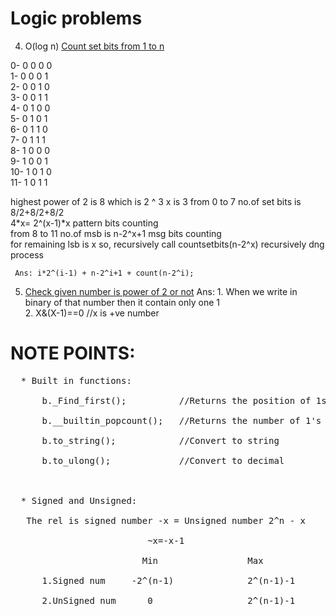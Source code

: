 # Logic problems
  4. O(log n)
  <a href="https://github.com/teja963/DSA_All_Models/blob/master/Bit%20Manipulation/4_count_set_bits_1_to_n.cpp">Count set bits from 1 to n</a>
  <p>
    0- 0 0 0 0<br>
    1- 0 0 0 1<br>
    2- 0 0 1 0<br>
    3- 0 0 1 1<br>
    4- 0 1 0 0<br> 
    5- 0 1 0 1<br> 
    6- 0 1 1 0<br> 
    7- 0 1 1 1<br>
    8- 1 0 0 0<br> 
    9- 1 0 0 1<br> 
   10- 1 0 1 0<br>
   11- 1 0 1 1<br>
              <p>highest power of 2 is 8 which is 2 ^ 3   x is 3
              from 0 to 7 no.of set bits is 8/2+8/2+8/2<br>
                                             4*x= 2^(x-1)*x       pattern bits counting<br>
              from 8 to 11 no.of msb is n-2^x+1                   msg bits counting<br>
              for remaining lsb is x so, recursively call countsetbits(n-2^x)    recursively dng process</p>
  </p>
 
     Ans: i*2^(i-1) + n-2^i+1 + count(n-2^i); 
     
  5. <a href="https://github.com/teja963/DSA_All_Models/blob/master/Bit%20Manipulation/5_find_whether_no_is_power_of_2.cpp">Check given number is power of 2 or not</a>
       Ans: 1. When we write in binary of that number then it contain only one 1<br>
            2. X&(X-1)==0     //x is +ve number

# NOTE POINTS:
   <pre>
  * Built in functions:<br>
      b._Find_first();          //Returns the position of 1st set bit<br>
      b.__builtin_popcount();   //Returns the number of 1's in that number<br>
      b.to_string();            //Convert to string<br>
      b.to_ulong();             //Convert to decimal<br>
      </prev>
      <prev>
  * Signed and Unsigned:<br>
   The rel is signed number -x = Unsigned number 2^n - x<br>
                          ~x=-x-1<br>
                         Min                 Max<br>       
      1.Signed num     -2^(n-1)              2^(n-1)-1<br>
      2.UnSigned num      0                  2^(n-1)-1<br>
    </pre>
  
			      
  
  
  
  
  
